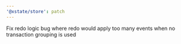 ```yaml
---
'@xstate/store': patch
---
```


Fix redo logic bug where redo would apply too many events when no transaction grouping is used
